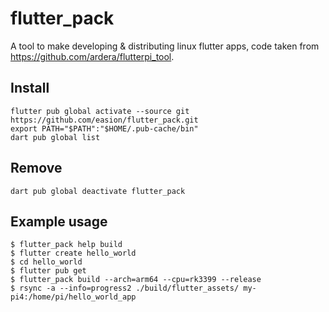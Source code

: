 # flutter_pack
A tool to make developing &amp; distributing linux flutter apps, code taken from https://github.com/ardera/flutterpi_tool.


## Install

```
flutter pub global activate --source git https://github.com/easion/flutter_pack.git
export PATH="$PATH":"$HOME/.pub-cache/bin"
dart pub global list
```

## Remove
```
dart pub global deactivate flutter_pack
```


## Example usage
```
$ flutter_pack help build
$ flutter create hello_world
$ cd hello_world
$ flutter pub get
$ flutter_pack build --arch=arm64 --cpu=rk3399 --release
$ rsync -a --info=progress2 ./build/flutter_assets/ my-pi4:/home/pi/hello_world_app
```
